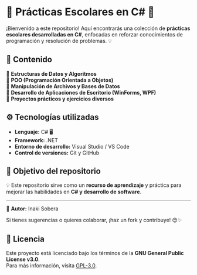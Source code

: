 # 🚀 Prácticas Escolares en C# 🎯

¡Bienvenido a este repositorio! Aquí encontrarás una colección de **prácticas escolares desarrolladas en C#**, enfocadas en reforzar conocimientos de programación y resolución de problemas. 💡

## 📌 Contenido
🔹 **Estructuras de Datos y Algoritmos**  
🔹 **POO (Programación Orientada a Objetos)**  
🔹 **Manipulación de Archivos y Bases de Datos**  
🔹 **Desarrollo de Aplicaciones de Escritorio (WinForms, WPF)**  
🔹 **Proyectos prácticos y ejercicios diversos**  

## ⚙️ Tecnologías utilizadas
- **Lenguaje:** C# 🖥️  
- **Framework:** .NET  
- **Entorno de desarrollo:** Visual Studio / VS Code  
- **Control de versiones:** Git y GitHub  

## 🚀 Objetivo del repositorio
💡 Este repositorio sirve como un **recurso de aprendizaje** y práctica para mejorar las habilidades en **C# y desarrollo de software**. 

---

📌 **Autor:** Inaki Sobera

Si tienes sugerencias o quieres colaborar, ¡haz un fork y contribuye! 😊✨  

## 📜 Licencia

Este proyecto está licenciado bajo los términos de la **GNU General Public License v3.0**.  
Para más información, visita [GPL-3.0](https://www.gnu.org/licenses/gpl-3.0.html).
